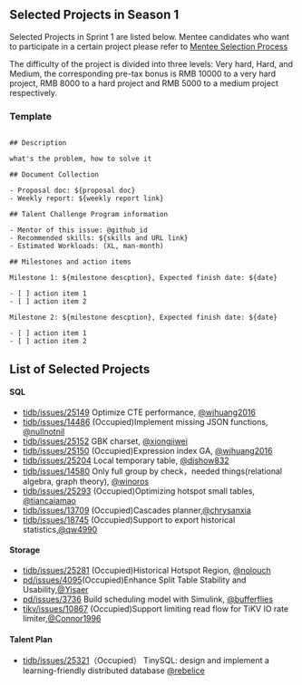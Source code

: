 ## Selected Projects in Season 1

Selected Projects in Sprint 1 are listed below. Mentee candidates who want to participate in a certain project please refer to [Mentee Selection Process](README.md#mentees)

The difficulty of the project is divided into three levels: Very hard, Hard, and Medium, the corresponding pre-tax bonus is RMB 10000 to a very hard project, RMB 8000 to a hard project and RMB 5000 to a medium project respectively. 

### Template

```

## Description

what's the problem, how to solve it

## Document Collection

- Proposal doc: ${proposal doc}
- Weekly report: ${weekly report link}

## Talent Challenge Program information

- Mentor of this issue: @github_id
- Recommended skills: ${skills and URL link}
- Estimated Workloads: (XL, man-month)

## Milestones and action items

Milestone 1: ${milestone descption}, Expected finish date: ${date}

- [ ] action item 1
- [ ] action item 2

Milestone 2: ${milestone descption}, Expected finish date: ${date}

- [ ] action item 1
- [ ] action item 2

```

## List of Selected Projects

#### SQL

* [tidb/issues/25149](https://github.com/pingcap/tidb/issues/25149) Optimize CTE performance, [@wjhuang2016](https://github.com/wjhuang2016)
* [tidb/issues/14486](https://github.com/pingcap/tidb/issues/14486) (Occupied)Implement missing JSON functions, [@nullnotnil](https://github.com/nullnotnil)
* [tidb/issues/25152](https://github.com/pingcap/tidb/issues/25152) GBK charset, [@xiongjiwei](https://github.com/xiongjiwei)
* [tidb/issues/25150](https://github.com/pingcap/tidb/issues/25150) (Occupied)Expression index GA, [@wjhuang2016](https://github.com/wjhuang2016)
* [tidb/issues/25204](https://github.com/pingcap/tidb/issues/25204) Local temporary table, [@djshow832](https://github.com/djshow832)
* [tidb/issues/14580](https://github.com/pingcap/tidb/issues/14580) Only full group by check，needed things(relational algebra, graph theory), [@winoros](https://github.com/winoros)
* [tidb/issues/25293](https://github.com/pingcap/tidb/issues/25293) (Occupied)Optimizing hotspot small tables, [@tiancaiamao](https://github.com/tiancaiamao)
* [tidb/issues/13709](https://github.com/pingcap/tidb/issues/13709) (Occupied)Cascades planner,[@chrysanxia](https://github.com/chrysanxia)
* [tidb/issues/18745](https://github.com/pingcap/tidb/issues/18745) (Occupied)Support to export historical statistics,[@qw4990](https://github.com/qw4990)

#### Storage

* [tidb/issues/25281](https://github.com/pingcap/tidb/issues/25281) (Occupied)Historical Hotspot Region, [@nolouch](https://github.com/nolouch)
* [pd/issues/4095](https://github.com/tikv/pd/issues/4095)(Occupied)Enhance Split Table Stability and Usability,[@Yisaer](https://github.com/Yisaer)
* [pd/issues/3736](https://github.com/tikv/pd/issues/3736) Build scheduling model with Simulink, [@bufferflies](https://github.com/bufferflies)
* [tikv/issues/10867](https://github.com/tikv/tikv/issues/10867) (Occupied)Support limiting read flow for TiKV IO rate limiter,[@Connor1996](https://github.com/connor1996)

#### Talent Plan

* [tidb/issues/25321](https://github.com/pingcap/tidb/issues/25321)（Occupied） TinySQL: design and implement a learning-friendly distributed database [@rebelice](https://github.com/rebelice)
